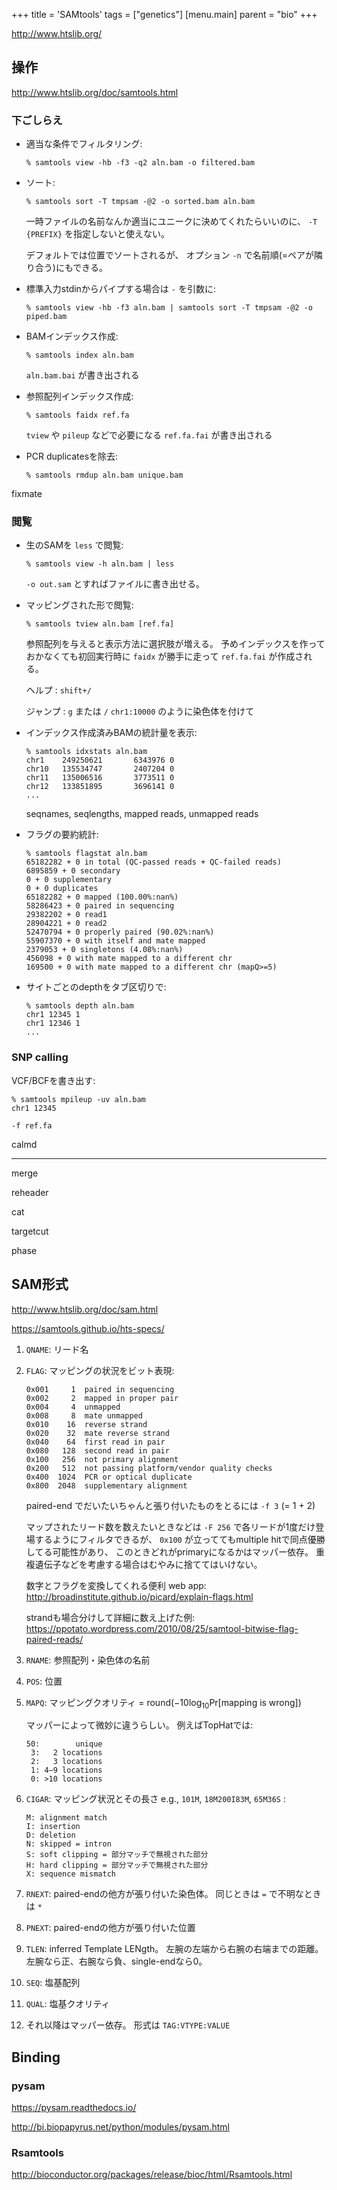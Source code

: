 +++
title = 'SAMtools'
tags = ["genetics"]
[menu.main]
  parent = "bio"
+++

<http://www.htslib.org/>

## 操作

<http://www.htslib.org/doc/samtools.html>

### 下ごしらえ

-   適当な条件でフィルタリング:

        % samtools view -hb -f3 -q2 aln.bam -o filtered.bam

-   ソート:

        % samtools sort -T tmpsam -@2 -o sorted.bam aln.bam

    一時ファイルの名前なんか適当にユニークに決めてくれたらいいのに、
    `-T {PREFIX}` を指定しないと使えない。

    デフォルトでは位置でソートされるが、
    オプション `-n` で名前順(=ペアが隣り合う)にもできる。

-   標準入力stdinからパイプする場合は `-` を引数に:

        % samtools view -hb -f3 aln.bam | samtools sort -T tmpsam -@2 -o piped.bam

-   BAMインデックス作成:

        % samtools index aln.bam

    `aln.bam.bai` が書き出される

-   参照配列インデックス作成:

        % samtools faidx ref.fa

    `tview` や `pileup` などで必要になる
    `ref.fa.fai` が書き出される

-   PCR duplicatesを除去:

        % samtools rmdup aln.bam unique.bam

fixmate

### 閲覧

-   生のSAMを `less` で閲覧:

        % samtools view -h aln.bam | less

    `-o out.sam` とすればファイルに書き出せる。

-   マッピングされた形で閲覧:

        % samtools tview aln.bam [ref.fa]

    参照配列を与えると表示方法に選択肢が増える。
    予めインデックスを作っておかなくても初回実行時に
    `faidx` が勝手に走って `ref.fa.fai` が作成される。

    ヘルプ
    :   `shift+/`

    ジャンプ
    :   `g` または `/`
        `chr1:10000` のように染色体を付けて

-   インデックス作成済みBAMの統計量を表示:

        % samtools idxstats aln.bam
        chr1    249250621       6343976 0
        chr10   135534747       2407204 0
        chr11   135006516       3773511 0
        chr12   133851895       3696141 0
        ...

    seqnames, seqlengths, mapped reads, unmapped reads

-   フラグの要約統計:

        % samtools flagstat aln.bam
        65182282 + 0 in total (QC-passed reads + QC-failed reads)
        6895859 + 0 secondary
        0 + 0 supplementary
        0 + 0 duplicates
        65182282 + 0 mapped (100.00%:nan%)
        58286423 + 0 paired in sequencing
        29382202 + 0 read1
        28904221 + 0 read2
        52470794 + 0 properly paired (90.02%:nan%)
        55907370 + 0 with itself and mate mapped
        2379053 + 0 singletons (4.08%:nan%)
        456098 + 0 with mate mapped to a different chr
        169500 + 0 with mate mapped to a different chr (mapQ>=5)

-   サイトごとのdepthをタブ区切りで:

        % samtools depth aln.bam
        chr1 12345 1
        chr1 12346 1
        ...

### SNP calling

VCF/BCFを書き出す:

    % samtools mpileup -uv aln.bam
    chr1 12345

`-f ref.fa`

calmd

------------------------------------------------------------------------

merge

reheader

cat

targetcut

phase

## SAM形式

<http://www.htslib.org/doc/sam.html>

<https://samtools.github.io/hts-specs/>

1.  `QNAME`: リード名
2.  `FLAG`: マッピングの状況をビット表現:

        0x001     1  paired in sequencing
        0x002     2  mapped in proper pair
        0x004     4  unmapped
        0x008     8  mate unmapped
        0x010    16  reverse strand
        0x020    32  mate reverse strand
        0x040    64  first read in pair
        0x080   128  second read in pair
        0x100   256  not primary alignment
        0x200   512  not passing platform/vendor quality checks
        0x400  1024  PCR or optical duplicate
        0x800  2048  supplementary alignment

    paired-end でだいたいちゃんと張り付いたものをとるには
    `-f 3` (= 1 + 2)

    マップされたリード数を数えたいときなどは
    `-F 256` で各リードが1度だけ登場するようにフィルタできるが、
    `0x100` が立っててもmultiple hitで同点優勝してる可能性があり、
    このときどれがprimaryになるかはマッパー依存。
    重複遺伝子などを考慮する場合はむやみに捨ててはいけない。

    数字とフラグを変換してくれる便利 web app:
    <http://broadinstitute.github.io/picard/explain-flags.html>

    strandも場合分けして詳細に数え上げた例:
    <https://ppotato.wordpress.com/2010/08/25/samtool-bitwise-flag-paired-reads/>

3.  `RNAME`: 参照配列・染色体の名前
4.  `POS`: 位置
5.  `MAPQ`: マッピングクオリティ
    = round($-10\log_{10}\mathrm{Pr[mapping~is~wrong]}$)

    マッパーによって微妙に違うらしい。
    例えばTopHatでは:

        50:        unique
         3:   2 locations
         2:   3 locations
         1: 4–9 locations
         0: >10 locations

6.  `CIGAR`: マッピング状況とその長さ
    e.g., `101M`, `18M200I83M`, `65M36S`
    :

        M: alignment match
        I: insertion
        D: deletion
        N: skipped = intron
        S: soft clipping = 部分マッチで無視された部分
        H: hard clipping = 部分マッチで無視された部分
        X: sequence mismatch

7.  `RNEXT`: paired-endの他方が張り付いた染色体。
    同じときは `=` で不明なときは `*`
8.  `PNEXT`: paired-endの他方が張り付いた位置
9.  `TLEN`: inferred Template LENgth。
    左腕の左端から右腕の右端までの距離。
    左腕なら正、右腕なら負、single-endなら0。
10. `SEQ`: 塩基配列
11. `QUAL`: 塩基クオリティ
12. それ以降はマッパー依存。
    形式は `TAG:VTYPE:VALUE`

## Binding

### pysam

<https://pysam.readthedocs.io/>

<http://bi.biopapyrus.net/python/modules/pysam.html>

### Rsamtools

<http://bioconductor.org/packages/release/bioc/html/Rsamtools.html>
